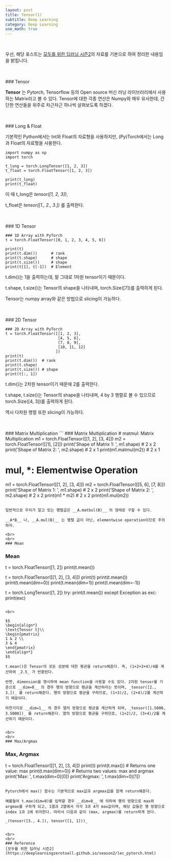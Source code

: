 ```yaml
---
layout: post
title: Tensor(1)
subtitle: Deep Learning
category: Deep Learning
use_math: true
---
```


<br>

우선, 해당 포스트는 [모두를 위한 딥러닝 시즌2](https://deeplearningzerotoall.github.io/season2/lec_pytorch.html)의 자료를 기본으로 하여 정리한 내용임을 밝힙니다.

<br>
<br>
### Tensor

__Tensor__ 는 Pytorch, Tensorflow 등의 Open source 머신 러닝 라이브러리에서 사용하는 Matrix라고 볼 수 있다. Tensor에 대한 각종 연산은 Numpy와 매우 유사한데, 간단한 연산들을 위주로 차근차근 하나씩 살펴보도록 하겠다.

<br>
<br>
### Long & Float

기본적인 Python에서는 Int와 Float의 자료형을 사용하지만, (Py)Torch에서는 Long과 Float의 자료형을 사용한다.

```
import numpy as np
import torch

t_long = torch.LongTensor([1, 2, 3])
t_float = torch.FloatTensor([1, 2, 3])

print(t_long)
print(t_float)
```

이 때 t_long은 _tensor([1, 2, 3])_,

t_float은 _tensor([1., 2., 3.])_ 를 출력한다.


<br>
<br>
### 1D Tensor

```
### 1D Array with PyTorch
t = torch.FloatTensor([0, 1, 2, 3, 4, 5, 6])

print(t)
print(t.dim())      # rank
print(t.shape)      # shape
print(t.size())     # shape
print(t[1], t[-1])  # Element
```

t.dim()는 1을 출력하는데, 말 그대로 1차원 tensor이기 때문이다.

t.shape, t.size()는 Tensor의 shape을 나타내며, torch.Size([7])를 출력하게 된다.

Tensor는 numpy array와 같은 방법으로 slicing이 가능하다.

<br>
<br>
### 2D Tensor

```
### 2D Array with PyTorch
t = torch.FloatTensor([[1, 2, 3],
                       [4, 5, 6],
                       [7, 8, 9],
                       [10, 11, 12]
                      ])
print(t)
print(t.dim())  # rank
print(t.shape)
print(t.size()) # shape
print(t[:, 1])
```

t.dim()는 2차원 tensor이기 때문에 2를 출력한다.

t.shape, t.size()는 Tensor의 shape을 나타내며, 4 by 3 행렬로 볼 수 있으므로 torch.Size([4, 3])를 출력하게 된다.

역시 다차원 행렬 또한 slicing이 가능하다.

<br>
<br>
### Matrix Multiplication
```
### Matrix Multiplication
# matmul: Matrix Multiplication
m1 = torch.FloatTensor([[1, 2], [3, 4]])
m2 = torch.FloatTensor([[1], [2]])
print('Shape of Matrix 1: ', m1.shape) # 2 x 2
print('Shape of Matrix 2: ', m2.shape) # 2 x 1
print(m1.matmul(m2)) # 2 x 1

# mul, *: Elementwise Operation
m1 = torch.FloatTensor([[1, 2], [3, 4]])
m2 = torch.FloatTensor([[5, 6], [7, 8]])
print('Shape of Matrix 1: ', m1.shape) # 2 x 2
print('Shape of Matrix 2: ', m2.shape) # 2 x 2
print(m1 * m2) # 2 x 2
print(m1.mul(m2))
```

일반적으로 우리가 알고 있는 행렬곱은 __A.matbul(B)__ 의 형태로 구할 수 있다.

__A*B__ 나, __A.mul(B)__ 는 행렬 곱이 아닌, elementwise operation이므로 주의하자.

<br>
<br>
### Mean
```
### Mean
t = torch.FloatTensor([1, 2])
print(t.mean())

t = torch.FloatTensor([[1, 2], [3, 4]])
print(t)
print(t.mean())
print(t.mean(dim=0))
print(t.mean(dim=1))
print(t.mean(dim=-1))

t = torch.LongTensor([1, 2])
try:
    print(t.mean())
except Exception as exc:
    print(exc)
```

<br>

$$
\begin{align*}
\text{Tensor t}\\
\begin{pmatrix}
1 & 2 \\
3 & 4
\end{pmatrix}
\end{align*}
$$

t.mean()은 Tensor의 모든 성분에 대한 평균을 return해준다. 즉, (1+2+3+4)/4를 계산하여 _2.5_ 가 반환된다.

반면, dimension을 명시하여 mean function을 사용할 수도 있다. 2차원 tensor를 기준으로 __dim=0__ 의 경우 행의 방향으로 평균을 계산하라는 뜻이며, _tensor([2., 3.])_ 를 return해준다. 행의 방향으로 평균을 구하므로, (1+3)/2, (2+4)/2를 계산하기 때문이다.

마찬가지로 __dim=1__ 의 경우 열의 방향으로 평균을 계산하게 되며, _tensor([1.5000, 3.5000])_ 를 return해준다. 열의 방향으로 평균을 구하므로, (1+2)/2, (3+4)/2를 계산하기 때문이다.


<br>
<br>
### Max/Argmax
```
### Max, Argmax

t = torch.FloatTensor([[1, 2], [3, 4]])
print(t)
print(t.max())      # Returns one value: max
print(t.max(dim=0)) # Returns two values: max and argmax
print('Max: ', t.max(dim=0)[0])
print('Argmax: ', t.max(dim=0)[1])
```

Pytorch에서 max() 함수는 기본적으로 max값과 argmax값을 함께 return해준다.

예를들어 t.max(dim=0)를 입력할 경우 __dim=0__ 에 의하여 행의 방향으로 max와 argmax를 구하게 되고, 1열과 2열에서 각각 3과 4가 max값이며, 해당 값들은 행 방향으로 index 1과 1에 위치한다. 따라서 다음과 같이 (max, argmax)를 return하게 된다.

_(tensor([3., 4.]), tensor([1, 1]))_


<br>
<br>
### Reference
[모두를 위한 딥러닝 시즌2](https://deeplearningzerotoall.github.io/season2/lec_pytorch.html)
